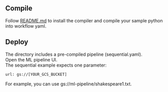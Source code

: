 ## Compile
Follow [README.md](https://github.com/googleprivate/ml/blob/master/samples/README.md) to install the compiler and 
compile your sample python into workflow yaml.

## Deploy
The directory includes a pre-compiled pipeline (sequential.yaml).  
Open the ML pipeline UI.  
The sequential example expects one parameter: 

```
url: gs://[YOUR_GCS_BUCKET]
```

For example, you can use gs://ml-pipeline/shakespeare1.txt.
